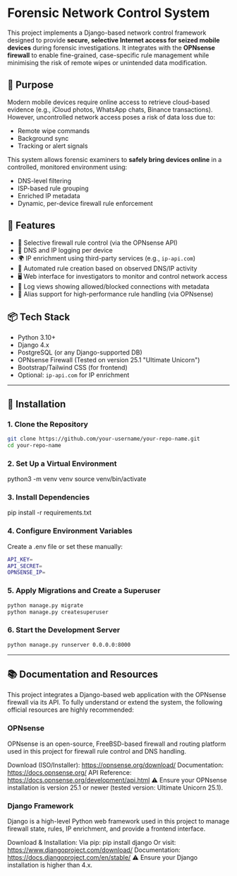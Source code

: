 # Forensic Network Control System

This project implements a Django-based network control framework designed to provide **secure, selective Internet access for seized mobile devices** during forensic investigations. It integrates with the **OPNsense firewall** to enable fine-grained, case-specific rule management while minimising the risk of remote wipes or unintended data modification.

## 🧭 Purpose

Modern mobile devices require online access to retrieve cloud-based evidence (e.g., iCloud photos, WhatsApp chats, Binance transactions). However, uncontrolled network access poses a risk of data loss due to:
- Remote wipe commands
- Background sync
- Tracking or alert signals

This system allows forensic examiners to **safely bring devices online** in a controlled, monitored environment using:
- DNS-level filtering
- ISP-based rule grouping
- Enriched IP metadata
- Dynamic, per-device firewall rule enforcement

## 🔧 Features

- 🔐 Selective firewall rule control (via the OPNsense API)
- 📄 DNS and IP logging per device
- 🌍 IP enrichment using third-party services (e.g., `ip-api.com`)
- 🧠 Automated rule creation based on observed DNS/IP activity
- 🖥️ Web interface for investigators to monitor and control network access
- 🔎 Log views showing allowed/blocked connections with metadata
- 🧱 Alias support for high-performance rule handling (via OPNsense)

## 📦 Tech Stack

- Python 3.10+
- Django 4.x
- PostgreSQL (or any Django-supported DB)
- OPNsense Firewall (Tested on version 25.1 "Ultimate Unicorn")
- Bootstrap/Tailwind CSS (for frontend)
- Optional: `ip-api.com` for IP enrichment

---

## 🚀 Installation

### 1. Clone the Repository

```bash
git clone https://github.com/your-username/your-repo-name.git
cd your-repo-name
```

### 2. Set Up a Virtual Environment
python3 -m venv venv
source venv/bin/activate

### 3. Install Dependencies
pip install -r requirements.txt

### 4. Configure Environment Variables
Create a .env file or set these manually:
```bash
API_KEY=
API_SECRET=
OPNSENSE_IP=
```

### 5. Apply Migrations and Create a Superuser
```bash
python manage.py migrate
python manage.py createsuperuser
```

### 6. Start the Development Server
```bash
python manage.py runserver 0.0.0.0:8000
```

---

## 📚 Documentation and Resources

This project integrates a Django-based web application with the OPNsense firewall via its API. To fully understand or extend the system, the following official resources are highly recommended:

### OPNsense
OPNsense is an open-source, FreeBSD-based firewall and routing platform used in this project for firewall rule control and DNS handling.

Download (ISO/Installer): https://opnsense.org/download/
Documentation: https://docs.opnsense.org/
API Reference: https://docs.opnsense.org/development/api.html
⚠️ Ensure your OPNsense installation is version 25.1 or newer (tested version: Ultimate Unicorn 25.1).

### Django Framework
Django is a high-level Python web framework used in this project to manage firewall state, rules, IP enrichment, and provide a frontend interface.

Download & Installation:
Via pip: pip install django
Or visit: https://www.djangoproject.com/download/
Documentation: https://docs.djangoproject.com/en/stable/
⚠️ Ensure your Django installation is higher than 4.x.
